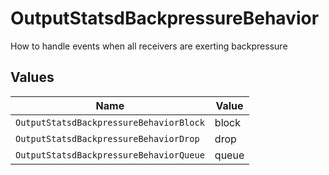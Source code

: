 # OutputStatsdBackpressureBehavior

How to handle events when all receivers are exerting backpressure


## Values

| Name                                    | Value                                   |
| --------------------------------------- | --------------------------------------- |
| `OutputStatsdBackpressureBehaviorBlock` | block                                   |
| `OutputStatsdBackpressureBehaviorDrop`  | drop                                    |
| `OutputStatsdBackpressureBehaviorQueue` | queue                                   |